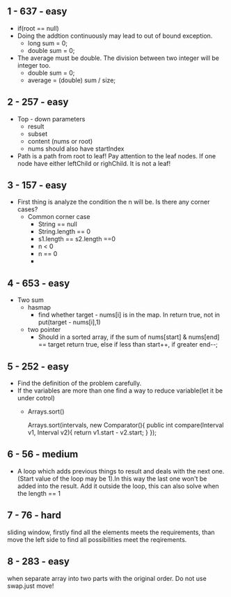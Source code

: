 ## 1 - 637 - easy
- if(root == null)
- Doing the addtion continuously may lead to out of bound exception.
    + long sum = 0;
    + double sum = 0;
- The average must be double. The division between two integer will be integer too.
    + double sum = 0;
    + average = (double) sum / size;

## 2 - 257 - easy
- Top - down parameters
    + result
    + subset
    + content (nums or root)
    + nums should also have startIndex
- Path is a path from root to leaf! Pay attention to the leaf nodes. If one node have either leftChild or righChild. It is not a leaf!

## 3 - 157 - easy
- First thing is analyze the condition the n will be. Is there any corner cases?
    + Common corner case
        + String == null
        + String.length == 0
        + s1.length == s2.length ==0
        + n < 0
        + n == 0
        +
## 4 - 653 - easy
- Two sum
    - hasmap
        - find whether target - nums[i] is in the map. In return true, not in put(target - nums[i],1)
    - two pointer
        - Should in a sorted array, if the sum of nums[start] & nums[end] == target return true, else if less than start++, if greater end--;
## 5 - 252 - easy
- Find the definition of the problem carefully.
- If the variables are more than one find a way to reduce variable(let it be under cotrol)
    - Arrays.sort()


        Arrays.sort(intervals, new Comparator<Intervals>(){
            public int compare(Interval v1, Interval v2){
                return v1.start - v2.start;
            }
        });

## 6 - 56 - medium
- A loop which adds previous things to result and deals with the next one.(Start value of the loop may be 1).In this way the last one won't be added into the result. Add it outside the loop, this can also solve when the length == 1

## 7 - 76 - hard
sliding window, firstly find all the elements meets the requirements, than move the left side to find all possibilities meet the reqirements.

## 8 - 283 - easy
when separate array into two parts with the original order. Do not use swap.just move!
